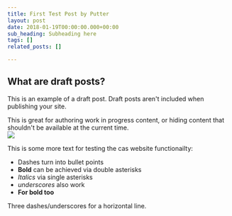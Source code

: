 ```yaml
---
title: First Test Post by Putter
layout: post
date: 2018-01-19T00:00:00.000+00:00
sub_heading: Subheading here
tags: []
related_posts: []

---
```

## What are draft posts?

This is an example of a draft post. Draft posts aren't included when publishing your site.

This is great for authoring work in progress content, or hiding content that shouldn't be available at the current time.  
![](/uploads/2018/02/17/building.jpg)

This is some more text for testing the cas website functionailty:

* Dashes turn into bullet points
* **Bold** can be achieved via double asterisks
* _Italics_ via single asterisks
* _underscores_ also work
* **For bold too**

Three dashes/underscores for a horizontal line.